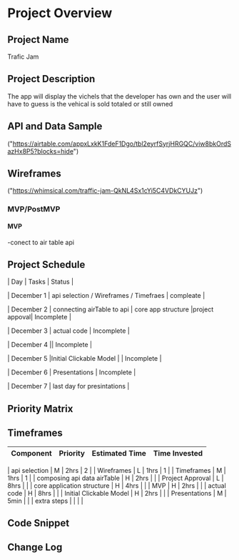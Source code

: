 # Project Overview

## Project Name

Trafic Jam

## Project Description

The app will display the vichels that the developer has own and the user will have to guess is the vehical is sold totaled or still owned

## API and Data Sample

("https://airtable.com/appxLxkK1FdeF1Dgo/tbl2eyrfSyrjHRGQC/viw8bkOrdSazHx8P5?blocks=hide")

## Wireframes

("https://whimsical.com/traffic-jam-QkNL4Sx1cYi5C4VDkCYUJz")

### MVP/PostMVP

#### MVP

-conect to air table api

## Project Schedule

| Day | Tasks | Status |

| December 1 | api selection / Wireframes / Timefraes | compleate |

| December 2 | connecting airTable to api | core app structure |project appoval| Incomplete |

| December 3 | actual code | Incomplete |

| December 4 || Incomplete |

| December 5 |Initial Clickable Model | | Incomplete |

| December 6 | Presentations | Incomplete |

| December 7 | last day for presintations |

## Priority Matrix

## Timeframes

| Component | Priority | Estimated Time | Time Invested |
| --------- | :------: | :------------: | :-----------: |

| api selection | M | 2hrs | 2 |
| Wireframes | L | 1hrs | 1 |
| Timeframes | M | 1hrs | 1 |
| composing api data airTable | H | 2hrs | |
| Project Approval | L | 8hrs | |
| core application structure | H | 4hrs | |
| MVP | H | 2hrs | |
| actual code | H | 8hrs | |
| Initial Clickable Model | H | 2hrs | |
| Presentations | M | 5min | |
| extra steps | | | |

## Code Snippet

## Change Log
